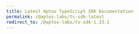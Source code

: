 ```yaml
---
title: Latest Aptos TypeScript SDK Documentation
permalink: /@aptos-labs/ts-sdk-latest
redirect_to: /@aptos-labs/ts-sdk-1.33.1
---
```

